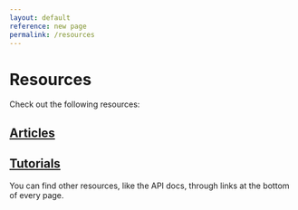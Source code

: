 ```yaml
---
layout: default
reference: new page
permalink: /resources
---
```


# Resources

Check out the following resources:

## [Articles](articles/)

## [Tutorials](tutorials/)

You can find other resources, like the API docs, through
links at the bottom of every page.
